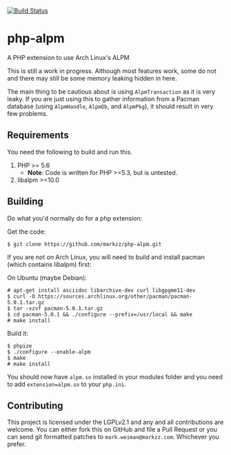 [![Build Status](https://travis-ci.org/markzz/php-alpm.png)](https://travis-ci.org/markzz/php-alpm)

# php-alpm
A PHP extension to use Arch Linux's ALPM

This is still a work in progress. Although most features work, some do not and
there may still be some memory leaking hidden in here.

The main thing to be cautious about is using `AlpmTransaction` as it is very
leaky. If you are just using this to gather information from a Pacman database
(using `AlpmHandle`, `AlpmDb`, and `AlpmPkg`), it should result in very few
problems.

## Requirements
You need the following to build and run this.

1. PHP >= 5.6
    * **Note**: Code is written for PHP >=5.3, but is untested.
2. libalpm >=10.0

## Building
Do what you'd normally do for a php extension:

Get the code:
```
$ git clone https://github.com/markzz/php-alpm.git
```
If you are not on Arch Linux, you will need to build and install pacman (which
contains libalpm) first:

On Ubuntu (maybe Debian):
```
# apt-get install asciidoc libarchive-dev curl libgpgme11-dev
$ curl -O https://sources.archlinux.org/other/pacman/pacman-5.0.1.tar.gz
$ tar -xzvf pacman-5.0.1.tar.gz
$ cd pacman-5.0.1 && ./configure --prefix=/usr/local && make
# make install
```
Build it:
```
$ phpize
$ ./configure --enable-alpm
$ make
# make install
```

You should now have `alpm.so` installed in your modules folder and you need to
add `extension=alpm.so` to your `php.ini`.

## Contributing
This project is licensed under the LGPLv2.1 and any and all contributions are
welcome. You can either fork this on GitHub and file a Pull Request or you can
send git formatted patches to `mark.weiman@markzz.com`. Whichever you prefer.
